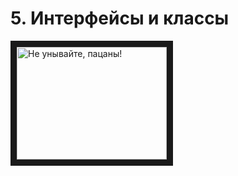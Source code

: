 # 5. Интерфейсы и классы

<a href="http://www.youtube.com/watch?feature=player_embedded&v=wE3svJxtND0
" target="_blank"><img src="http://img.youtube.com/vi/wE3svJxtND0/0.jpg" 
alt="Не унывайте, пацаны!" width="240" height="180" border="10" /></a>